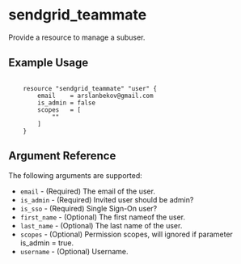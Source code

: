 # sendgrid_teammate

Provide a resource to manage a subuser.

## Example Usage

```hcl

	resource "sendgrid_teammate" "user" {
		email    = arslanbekov@gmail.com
		is_admin = false
		scopes   = [
			""
		]
	}

```

## Argument Reference

The following arguments are supported:

* `email` - (Required) The email of the user.
* `is_admin` - (Required) Invited user should be admin?
* `is_sso` - (Required) Single Sign-On user?
* `first_name` - (Optional) The first nameof the user.
* `last_name` - (Optional) The last name of the user.
* `scopes` - (Optional) Permission scopes, will ignored if parameter is_admin = true.
* `username` - (Optional) Username.

